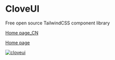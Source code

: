 # CloveUI

Free open source TailwindCSS component library

[Home page_CN](https://www.cloveui.asia/)

[Home page](https://cloveui.vercel.app)

[![cloveui](https://www.cloveui.asia/og.jpg)](https://cloveui.vercel.app)
